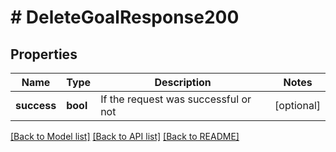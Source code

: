 # # DeleteGoalResponse200

## Properties

Name | Type | Description | Notes
------------ | ------------- | ------------- | -------------
**success** | **bool** | If the request was successful or not | [optional]

[[Back to Model list]](../../README.md#models) [[Back to API list]](../../README.md#endpoints) [[Back to README]](../../README.md)
